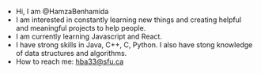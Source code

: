 - Hi, I am @HamzaBenhamida
- I am interested in constantly learning new things and creating helpful and meaningful projects to help people.
- I am currently learning Javascript and React.
- I have strong skills in Java, C++, C, Python. I also have stong knowledge of data structures and algorithms.
- How to reach me: hba33@sfu.ca

<!---
HamzaBenhamida/HamzaBenhamida is a ✨ special ✨ repository because its `README.md` (this file) appears on your GitHub profile.
You can click the Preview link to take a look at your changes.
--->
